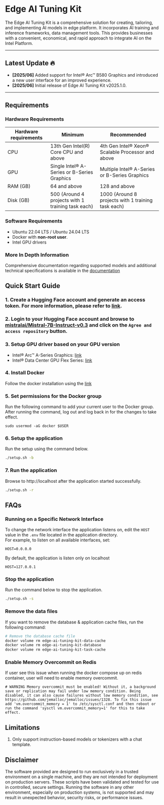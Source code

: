 # Edge AI Tuning Kit

The Edge AI Tuning Kit is a comprehensive solution for creating, tailoring, and implementing AI models in edge platform. It incorporates AI training and inference frameworks, data management tools. This provides businesses with a convenient, economical, and rapid approach to integrate AI on the Intel Platform.

---

## Latest Update 🔥

- **[2025/06]** Added support for Intel® Arc™ B580 Graphics and introduced a new user interface for an improved experience.
- **[2025/06]** Initial release of Edge AI Tuning Kit v2025.1.0.

---

## Requirements
### Hardware Requirements
| Hardware requirements | Minimum                                             | Recommended                                        |
|-----------------------|-----------------------------------------------------|----------------------------------------------------|
| CPU                   | 13th Gen Intel(R) Core CPU and above                | 4th Gen Intel® Xeon® Scalable Processor and above  |
| GPU                   | Single Intel® A-Series or B-Series Graphics         | Multiple Intel® A-Series or B-Series Graphics      |
| RAM (GB)              | 64 and above                                        | 128 and above                                      |
| Disk (GB)             | 500 (Around 4 projects with 1 training task each)   | 1000 (Around 8 projects with 1 training task each) |

### Software Requirements
* Ubuntu 22.04 LTS / Ubuntu 24.04 LTS
* Docker with **non-root user**.
* Intel GPU drivers

### More In Depth Information
Comprehensive documentation regarding supported models and additional technical specifications is available in the [documentation](docs/SOFTWARE.md)

## Quick Start Guide
### 1. Create a Hugging Face account and generate an access token. For more information, please refer to [link](https://huggingface.co/docs/hub/en/security-tokens).

### 2. Login to your Hugging Face account and browse to [mistralai/Mistral-7B-Instruct-v0.3](https://huggingface.co/mistralai/Mistral-7B-Instruct-v0.3) and click on the `Agree and access repository` button.

### 3. Setup GPU driver based on your GPU version
* Intel® Arc™ A-Series Graphics: [link](https://github.com/intel/edge-developer-kit-reference-scripts/tree/main/gpu/arc/dg2)
* Intel® Data Center GPU Flex Series: [link](https://github.com/intel/edge-developer-kit-reference-scripts/tree/main/gpu/flex/ats)

### 4. Install Docker
Follow the docker installation using the [link](https://docs.docker.com/engine/install/ubuntu/)

### 5. Set permissions for the Docker group
Run the following command to add your current user to the Docker group. After running the command, log out and log back in for the changes to take effect.
```
sudo usermod -aG docker $USER
```

### 6. Setup the application
Run the setup using the command below.
```bash
./setup.sh -b
```

### 7. Run the application
Browse to http://localhost after the application started successfully.
```bash
./setup.sh -r
```

## FAQs
### Running on a Specific Network Interface

To change the network interface the application listens on, edit the `HOST` value in the `.env` file located in the application directory.  
For example, to listen on all available interfaces, set:

```
HOST=0.0.0.0
```

By default, the application is listen only on localhost

```
HOST=127.0.0.1
```

### Stop the application
Run the command below to stop the application.
```bash
./setup.sh -s
```

### Remove the data files
If you want to remove the database & application cache files, run the following command:
```bash
# Remove the database cache file
docker volume rm edge-ai-tuning-kit-data-cache
docker volume rm edge-ai-tuning-kit-database 
docker volume rm edge-ai-tuning-kit-task-cache
```

### Enable Memory Overcommit on Redis
If user see this issue when running the docker compose up on redis container, user will need to enable memory overcommit.
```
# WARNING Memory overcommit must be enabled! Without it, a background save or replication may fail under low memory condition. Being disabled, it can also cause failures without low memory condition, see https://github.com/jemalloc/jemalloc/issues/1328. To fix this issue add 'vm.overcommit_memory = 1' to /etc/sysctl.conf and then reboot or run the command 'sysctl vm.overcommit_memory=1' for this to take effect.
```

## Limitations
1. Only support instruction-based models or tokenizers with a chat template.

## Disclaimer
The software provided are designed to run exclusively in a trusted environment on a single machine, and they are not intended for deployment on production servers. These scripts have been validated and tested for use in controlled, secure settings. Running the software in any other environment, especially on production systems, is not supported and may result in unexpected behavior, security risks, or performance issues.
